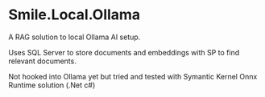 # Smile.Local.Ollama

A RAG solution to local Ollama AI setup.

Uses SQL Server to store documents and embeddings with SP to find relevant documents.

Not hooked into Ollama yet but tried and tested with Symantic Kernel Onnx Runtime solution (.Net c#)